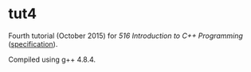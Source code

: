 # tut4

Fourth tutorial (October 2015) for _516 Introduction to C++ Programming_ ([specification](http://www.doc.ic.ac.uk/~wjk/C++Intro/RobMillerE4.html)).

Compiled using g++ 4.8.4.
